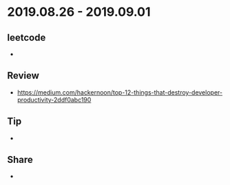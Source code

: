 # 2019.08.26 - 2019.09.01

## leetcode
*

## Review
* https://medium.com/hackernoon/top-12-things-that-destroy-developer-productivity-2ddf0abc190

## Tip
*

## Share
*
